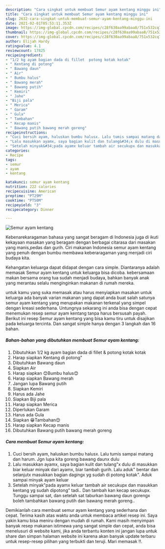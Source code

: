 ```yaml
---
description: "Cara singkat untuk membuat Semur ayam kentang minggu ini"
title: "Cara singkat untuk membuat Semur ayam kentang minggu ini"
slug: 2632-cara-singkat-untuk-membuat-semur-ayam-kentang-minggu-ini
date: 2021-02-01T05:53:11.353Z
image: https://img-global.cpcdn.com/recipes/c28f630aa99abaa8/751x532cq70/semur-ayam-kentang-foto-resep-utama.jpg
thumbnail: https://img-global.cpcdn.com/recipes/c28f630aa99abaa8/751x532cq70/semur-ayam-kentang-foto-resep-utama.jpg
cover: https://img-global.cpcdn.com/recipes/c28f630aa99abaa8/751x532cq70/semur-ayam-kentang-foto-resep-utama.jpg
author: Elijah Hardy
ratingvalue: 4.1
reviewcount: 17825
recipeingredient:
- "1/2 kg ayam bagian dada di fillet  potong kotak kotak"
- " Kentang di potong"
- " Bawang daun"
- " Air"
- " Bumbu halus"
- " Bawang merah"
- " Bawang putih"
- " Kemiri"
- " Jahe"
- "Biji pala"
- " Merica"
- " Garam"
- " Gula"
- " Tambahan"
- " Kecap manis"
- " Bawang putih bawang merah goreng"
recipeinstructions:
- "Cuci bersih ayam, haluskan bumbu halusx. Lalu tumis sampai matang dan harum. Jgn lupa kita goreng bawang daunx dulu"
- "Lalu masukkan ayamx, saya bagian kulit dan tulang&#34;x dulu di masukkan biar keluar minyak dari ayamx, biar tambah gurih. Lalu aduk&#34; bentar dan selanjutx masukkan bagian dagingx yg sudah di potong kotak&#34;. Aduk sampai minyak ayam keluar"
- "Setelah minyak&#34;pada ayamx keluar tambah air secukupx dan masukkan kentang yg sudah dipotong&#34; tadi.. Dan tambah kan kecap secukupx. Tunggu sampai sat, dan setelah sat taburkan bawang daun gorengx boleh tambahkan bawang putih dan bawang merah goreng.."
categories:
- Recipe
tags:
- semur
- ayam
- kentang

katakunci: semur ayam kentang 
nutrition: 222 calories
recipecuisine: American
preptime: "PT29M"
cooktime: "PT50M"
recipeyield: "3"
recipecategory: Dinner

---
```



![Semur ayam kentang](https://img-global.cpcdn.com/recipes/c28f630aa99abaa8/751x532cq70/semur-ayam-kentang-foto-resep-utama.jpg)

Kebenarekaragaman bahasa yang sangat beragam di Indonesia juga di ikuti kekayaan masakan yang beragam dengan berbagai citarasa dari masakan yang manis,pedas dan gurih. Ciri makanan Indonesia semur ayam kentang yang penuh dengan bumbu membawa keberaragaman yang menjadi ciri budaya kita.


Kehangatan keluarga dapat didapat dengan cara simple. Diantaranya adalah memasak Semur ayam kentang untuk keluarga bisa dicoba. kebersamaan makan bersama orang tua sudah menjadi budaya, bahkan banyak anak yang merantau selalu menginginkan makanan di rumah mereka.



untuk kamu yang suka memasak atau harus menyiapkan masakan untuk keluarga ada banyak varian makanan yang dapat anda buat salah satunya semur ayam kentang yang merupakan makanan terkenal yang simpel dengan kreasi sederhana. Untungnya sekarang ini anda bisa dengan cepat menemukan resep semur ayam kentang tanpa harus bersusah payah.
Berikut ini resep Semur ayam kentang yang bisa kamu tiru untuk disajikan pada keluarga tercinta. Dan sangat simple hanya dengan 3 langkah dan 16 bahan.


<!--inarticleads1-->

##### Bahan-bahan yang dibutuhkan membuat Semur ayam kentang:

1. Dibutuhkan 1/2 kg ayam bagian dada di fillet &amp; potong kotak kotak
1. Harap siapkan  Kentang di potong&#34;
1. Dibutuhkan  Bawang daun
1. Siapkan  Air
1. Harap siapkan  😊Bumbu halus😊
1. Harap siapkan  Bawang merah
1. Jangan lupa  Bawang putih
1. Siapkan  Kemiri
1. Harus ada  Jahe
1. Siapkan Biji pala
1. Harap siapkan  Merica
1. Diperlukan  Garam
1. Harus ada  Gula
1. Siapkan  😁Tambahan😊
1. Harap siapkan  Kecap manis
1. Dibutuhkan  Bawang putih bawang merah goreng




<!--inarticleads2-->

##### Cara membuat  Semur ayam kentang:

1. Cuci bersih ayam, haluskan bumbu halusx. Lalu tumis sampai matang dan harum. Jgn lupa kita goreng bawang daunx dulu
1. Lalu masukkan ayamx, saya bagian kulit dan tulang&#34;x dulu di masukkan biar keluar minyak dari ayamx, biar tambah gurih. Lalu aduk&#34; bentar dan selanjutx masukkan bagian dagingx yg sudah di potong kotak&#34;. Aduk sampai minyak ayam keluar
1. Setelah minyak&#34;pada ayamx keluar tambah air secukupx dan masukkan kentang yg sudah dipotong&#34; tadi.. Dan tambah kan kecap secukupx. Tunggu sampai sat, dan setelah sat taburkan bawang daun gorengx boleh tambahkan bawang putih dan bawang merah goreng..




Demikianlah cara membuat semur ayam kentang yang sederhana dan cepat. Terima kasih atas waktu anda untuk membaca artikel resep ini. Saya yakin kamu bisa meniru dengan mudah di rumah. Kami masih menyimpan banyak resep makanan istimewa yang sangat simple dan cepat, anda bisa menelusuri di website kami, jika anda terbantu konten ini jangan lupa untuk share dan simpan halaman website ini karena akan banyak update terbaru untuk resep-resep pilihan yang terbukti dan teruji. Mari memasak !!. 
